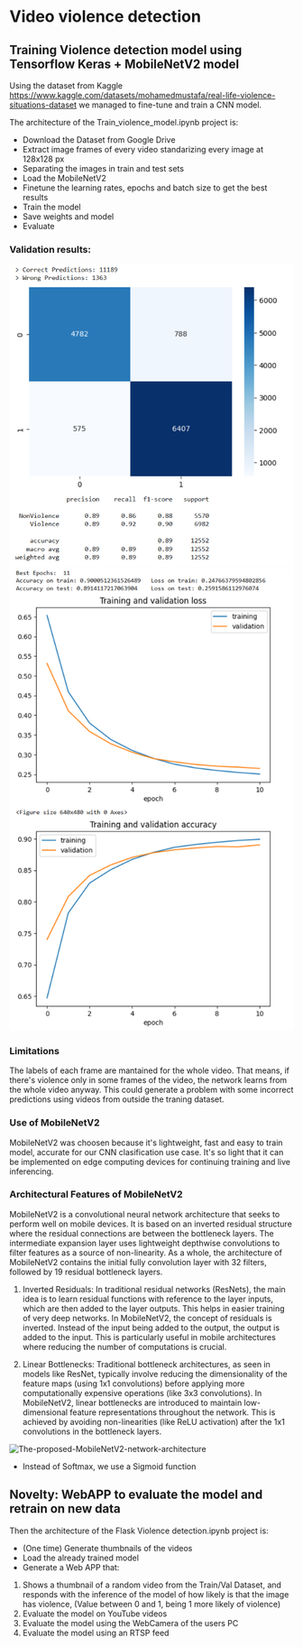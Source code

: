 # Video violence detection

## Training Violence detection model using Tensorflow Keras + MobileNetV2 model

Using the dataset from Kaggle https://www.kaggle.com/datasets/mohamedmustafa/real-life-violence-situations-dataset we managed to fine-tune and train a CNN model.

The architecture of the Train_violence_model.ipynb project is:
- Download the Dataset from Google Drive
- Extract image frames of every video standarizing every image at 128x128 px
- Separating the images in train and test sets
- Load the MobileNetV2
- Finetune the learning rates, epochs and batch size to get the best results
- Train the model
- Save weights and model
- Evaluate

### Validation results:
![Reults1](https://github.com/jpti89/Video-violence-detection/blob/main/Train_results/results.png)
![Reults2](https://github.com/jpti89/Video-violence-detection/blob/main/Train_results/results2.png)

### Limitations
The labels of each frame are mantained for the whole video. That means, if there's violence only in some frames of the video, the network learns from the whole video anyway. This could generate a problem with some incorrect predictions using videos from outside the traning dataset.

### Use of MobileNetV2
MobileNetV2 was choosen because it's lightweight, fast and easy to train model, accurate for our CNN clasification use case. It's so light that it can be implemented on edge computing devices for continuing training and live inferencing.

### Architectural Features of MobileNetV2
MobileNetV2 is a convolutional neural network architecture that seeks to perform well on mobile devices. It is based on an inverted residual structure where the residual connections are between the bottleneck layers. The intermediate expansion layer uses lightweight depthwise convolutions to filter features as a source of non-linearity. 
As a whole, the architecture of MobileNetV2 contains the initial fully convolution layer with 32 filters, followed by 19 residual bottleneck layers.

1. Inverted Residuals:
In traditional residual networks (ResNets), the main idea is to learn residual functions with reference to the layer inputs, which are then added to the layer outputs. This helps in easier training of very deep networks.
In MobileNetV2, the concept of residuals is inverted. Instead of the input being added to the output, the output is added to the input. This is particularly useful in mobile architectures where reducing the number of computations is crucial.

2. Linear Bottlenecks:
Traditional bottleneck architectures, as seen in models like ResNet, typically involve reducing the dimensionality of the feature maps (using 1x1 convolutions) before applying more computationally expensive operations (like 3x3 convolutions).
In MobileNetV2, linear bottlenecks are introduced to maintain low-dimensional feature representations throughout the network. This is achieved by avoiding non-linearities (like ReLU activation) after the 1x1 convolutions in the bottleneck layers.

![The-proposed-MobileNetV2-network-architecture](https://github.com/jpti89/Video-violence-detection/assets/18633422/825b9b1f-76e1-494c-8948-d9b254031444)
* Instead of Softmax, we use a Sigmoid function



## Novelty: WebAPP to evaluate the model and retrain on new data

Then the architecture of the Flask Violence detection.ipynb project is:
- (One time) Generate thumbnails of the videos
- Load the already trained model
- Generate a Web APP that:
1. Shows a thumbnail of a random video from the Train/Val Dataset, and responds with the inference of the model of how likely is that the image has violence, (Value between 0 and 1, being 1 more likely of violence)
2. Evaluate the model on YouTube videos
3. Evaluate the model using the WebCamera of the users PC
4. Evaluate the model using an RTSP feed

